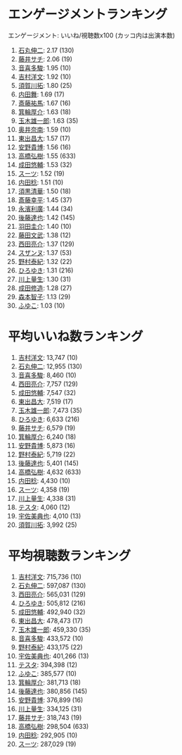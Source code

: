 # エンゲージメントランキング

 エンゲージメント: いいね/視聴数x100 (カッコ内は出演本数)

1. [石丸伸二](/rehacq_fan/people/石丸伸二): 2.17 (130)
1. [藤井サチ](/rehacq_fan/people/藤井サチ): 2.06 (19)
1. [音喜多駿](/rehacq_fan/people/音喜多駿): 1.95 (10)
1. [吉村洋文](/rehacq_fan/people/吉村洋文): 1.92 (10)
1. [須賀川拓](/rehacq_fan/people/須賀川拓): 1.80 (25)
1. [内田舞](/rehacq_fan/people/内田舞): 1.69 (17)
1. [斎藤祐馬](/rehacq_fan/people/斎藤祐馬): 1.67 (16)
1. [箕輪厚介](/rehacq_fan/people/箕輪厚介): 1.63 (18)
1. [玉木雄一郎](/rehacq_fan/people/玉木雄一郎): 1.63 (35)
1. [奥井奈南](/rehacq_fan/people/奥井奈南): 1.59 (10)
1. [東出昌大](/rehacq_fan/people/東出昌大): 1.57 (17)
1. [安野貴博](/rehacq_fan/people/安野貴博): 1.56 (16)
1. [高橋弘樹](/rehacq_fan/people/高橋弘樹): 1.55 (633)
1. [成田悠輔](/rehacq_fan/people/成田悠輔): 1.53 (32)
1. [スーツ](/rehacq_fan/people/スーツ): 1.52 (19)
1. [内田稔](/rehacq_fan/people/内田稔): 1.51 (10)
1. [須黒清華](/rehacq_fan/people/須黒清華): 1.50 (18)
1. [斎藤幸平](/rehacq_fan/people/斎藤幸平): 1.45 (37)
1. [永濱利廣](/rehacq_fan/people/永濱利廣): 1.44 (34)
1. [後藤達也](/rehacq_fan/people/後藤達也): 1.42 (145)
1. [羽田圭介](/rehacq_fan/people/羽田圭介): 1.40 (10)
1. [藤田文武](/rehacq_fan/people/藤田文武): 1.38 (12)
1. [西田亮介](/rehacq_fan/people/西田亮介): 1.37 (129)
1. [スザンヌ](/rehacq_fan/people/スザンヌ): 1.37 (53)
1. [野村泰紀](/rehacq_fan/people/野村泰紀): 1.32 (22)
1. [ひろゆき](/rehacq_fan/people/ひろゆき): 1.31 (216)
1. [川上量生](/rehacq_fan/people/川上量生): 1.30 (31)
1. [成田修造](/rehacq_fan/people/成田修造): 1.28 (27)
1. [森本智子](/rehacq_fan/people/森本智子): 1.13 (29)
1. [ふゆこ](/rehacq_fan/people/ふゆこ): 1.03 (10)


# 平均いいね数ランキング

1. [吉村洋文](/rehacq_fan/people/吉村洋文): 13,747 (10)
1. [石丸伸二](/rehacq_fan/people/石丸伸二): 12,955 (130)
1. [音喜多駿](/rehacq_fan/people/音喜多駿): 8,460 (10)
1. [西田亮介](/rehacq_fan/people/西田亮介): 7,757 (129)
1. [成田悠輔](/rehacq_fan/people/成田悠輔): 7,547 (32)
1. [東出昌大](/rehacq_fan/people/東出昌大): 7,519 (17)
1. [玉木雄一郎](/rehacq_fan/people/玉木雄一郎): 7,473 (35)
1. [ひろゆき](/rehacq_fan/people/ひろゆき): 6,633 (216)
1. [藤井サチ](/rehacq_fan/people/藤井サチ): 6,579 (19)
1. [箕輪厚介](/rehacq_fan/people/箕輪厚介): 6,240 (18)
1. [安野貴博](/rehacq_fan/people/安野貴博): 5,873 (16)
1. [野村泰紀](/rehacq_fan/people/野村泰紀): 5,719 (22)
1. [後藤達也](/rehacq_fan/people/後藤達也): 5,401 (145)
1. [高橋弘樹](/rehacq_fan/people/高橋弘樹): 4,632 (633)
1. [内田稔](/rehacq_fan/people/内田稔): 4,430 (10)
1. [スーツ](/rehacq_fan/people/スーツ): 4,358 (19)
1. [川上量生](/rehacq_fan/people/川上量生): 4,338 (31)
1. [テスタ](/rehacq_fan/people/テスタ): 4,060 (12)
1. [宇佐美典也](/rehacq_fan/people/宇佐美典也): 4,010 (13)
1. [須賀川拓](/rehacq_fan/people/須賀川拓): 3,992 (25)


# 平均視聴数ランキング

1. [吉村洋文](/rehacq_fan/people/吉村洋文): 715,736 (10)
1. [石丸伸二](/rehacq_fan/people/石丸伸二): 597,087 (130)
1. [西田亮介](/rehacq_fan/people/西田亮介): 565,031 (129)
1. [ひろゆき](/rehacq_fan/people/ひろゆき): 505,812 (216)
1. [成田悠輔](/rehacq_fan/people/成田悠輔): 492,940 (32)
1. [東出昌大](/rehacq_fan/people/東出昌大): 478,473 (17)
1. [玉木雄一郎](/rehacq_fan/people/玉木雄一郎): 459,330 (35)
1. [音喜多駿](/rehacq_fan/people/音喜多駿): 433,572 (10)
1. [野村泰紀](/rehacq_fan/people/野村泰紀): 433,175 (22)
1. [宇佐美典也](/rehacq_fan/people/宇佐美典也): 401,266 (13)
1. [テスタ](/rehacq_fan/people/テスタ): 394,398 (12)
1. [ふゆこ](/rehacq_fan/people/ふゆこ): 385,577 (10)
1. [箕輪厚介](/rehacq_fan/people/箕輪厚介): 381,713 (18)
1. [後藤達也](/rehacq_fan/people/後藤達也): 380,856 (145)
1. [安野貴博](/rehacq_fan/people/安野貴博): 376,899 (16)
1. [川上量生](/rehacq_fan/people/川上量生): 334,125 (31)
1. [藤井サチ](/rehacq_fan/people/藤井サチ): 318,743 (19)
1. [高橋弘樹](/rehacq_fan/people/高橋弘樹): 298,504 (633)
1. [内田稔](/rehacq_fan/people/内田稔): 292,905 (10)
1. [スーツ](/rehacq_fan/people/スーツ): 287,029 (19)
